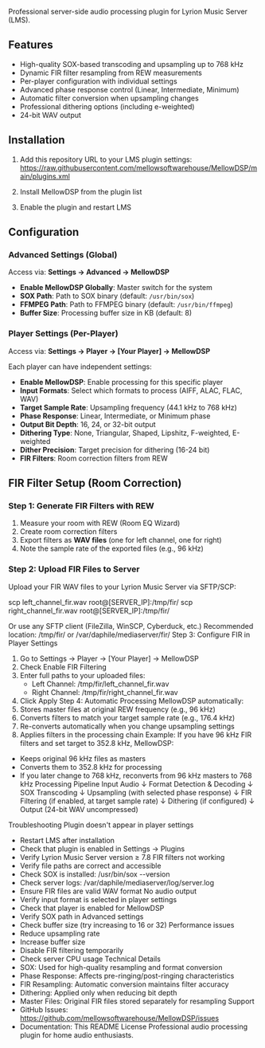Professional server-side audio processing plugin for Lyrion Music Server (LMS).

## Features

- High-quality SOX-based transcoding and upsampling up to 768 kHz
- Dynamic FIR filter resampling from REW measurements
- Per-player configuration with individual settings
- Advanced phase response control (Linear, Intermediate, Minimum)
- Automatic filter conversion when upsampling changes
- Professional dithering options (including e-weighted)
- 24-bit WAV output

## Installation

1. Add this repository URL to your LMS plugin settings: https://raw.githubusercontent.com/mellowsoftwarehouse/MellowDSP/main/plugins.xml

2. Install MellowDSP from the plugin list

3. Enable the plugin and restart LMS

## Configuration

### Advanced Settings (Global)

Access via: **Settings → Advanced → MellowDSP**

- **Enable MellowDSP Globally**: Master switch for the system
- **SOX Path**: Path to SOX binary (default: `/usr/bin/sox`)
- **FFMPEG Path**: Path to FFMPEG binary (default: `/usr/bin/ffmpeg`)
- **Buffer Size**: Processing buffer size in KB (default: 8)

### Player Settings (Per-Player)

Access via: **Settings → Player → [Your Player] → MellowDSP**

Each player can have independent settings:

- **Enable MellowDSP**: Enable processing for this specific player
- **Input Formats**: Select which formats to process (AIFF, ALAC, FLAC, WAV)
- **Target Sample Rate**: Upsampling frequency (44.1 kHz to 768 kHz)
- **Phase Response**: Linear, Intermediate, or Minimum phase
- **Output Bit Depth**: 16, 24, or 32-bit output
- **Dithering Type**: None, Triangular, Shaped, Lipshitz, F-weighted, E-weighted
- **Dither Precision**: Target precision for dithering (16-24 bit)
- **FIR Filters**: Room correction filters from REW

## FIR Filter Setup (Room Correction)

### Step 1: Generate FIR Filters with REW

1. Measure your room with REW (Room EQ Wizard)
2. Create room correction filters
3. Export filters as **WAV files** (one for left channel, one for right)
4. Note the sample rate of the exported files (e.g., 96 kHz)

### Step 2: Upload FIR Files to Server

Upload your FIR WAV files to your Lyrion Music Server via SFTP/SCP:

scp left_channel_fir.wav root@[SERVER_IP]:/tmp/fir/
scp right_channel_fir.wav root@[SERVER_IP]:/tmp/fir/

Or use any SFTP client (FileZilla, WinSCP, Cyberduck, etc.)
Recommended location: /tmp/fir/ or /var/daphile/mediaserver/fir/
Step 3: Configure FIR in Player Settings
1. Go to Settings → Player → [Your Player] → MellowDSP
2. Check Enable FIR Filtering
3. Enter full paths to your uploaded files:
    * Left Channel: /tmp/fir/left_channel_fir.wav
    * Right Channel: /tmp/fir/right_channel_fir.wav
4. Click Apply
Step 4: Automatic Processing
MellowDSP automatically:
1. Stores master files at original REW frequency (e.g., 96 kHz)
2. Converts filters to match your target sample rate (e.g., 176.4 kHz)
3. Re-converts automatically when you change upsampling settings
4. Applies filters in the processing chain
Example: If you have 96 kHz FIR filters and set target to 352.8 kHz, MellowDSP:
* Keeps original 96 kHz files as masters
* Converts them to 352.8 kHz for processing
* If you later change to 768 kHz, reconverts from 96 kHz masters to 768 kHz
Processing Pipeline
Input Audio 
  ↓
Format Detection & Decoding
  ↓
SOX Transcoding
  ↓
Upsampling (with selected phase response)
  ↓
FIR Filtering (if enabled, at target sample rate)
  ↓
Dithering (if configured)
  ↓
Output (24-bit WAV uncompressed)

Troubleshooting
Plugin doesn't appear in player settings
* Restart LMS after installation
* Check that plugin is enabled in Settings → Plugins
* Verify Lyrion Music Server version ≥ 7.8
FIR filters not working
* Verify file paths are correct and accessible
* Check SOX is installed: /usr/bin/sox --version
* Check server logs: /var/daphile/mediaserver/log/server.log
* Ensure FIR files are valid WAV format
No audio output
* Verify input format is selected in player settings
* Check that player is enabled for MellowDSP
* Verify SOX path in Advanced settings
* Check buffer size (try increasing to 16 or 32)
Performance issues
* Reduce upsampling rate
* Increase buffer size
* Disable FIR filtering temporarily
* Check server CPU usage
Technical Details
* SOX: Used for high-quality resampling and format conversion
* Phase Response: Affects pre-ringing/post-ringing characteristics
* FIR Resampling: Automatic conversion maintains filter accuracy
* Dithering: Applied only when reducing bit depth
* Master Files: Original FIR files stored separately for resampling
Support
* GitHub Issues: https://github.com/mellowsoftwarehouse/MellowDSP/issues
* Documentation: This README
License
Professional audio processing plugin for home audio enthusiasts.
